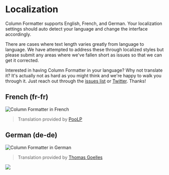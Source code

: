# Localization

Column Formatter supports English, French, and German. Your localization settings should auto detect your language and change the interface accordingly.

There are cases where text length varies greatly from language to language. We have attempted to address these through localized styles but please submit any areas where we've fallen short as issues so that we can get it corrected.

Interested in having Column Formatter in your language? Why not translate it? It's actually not as hard as you might think and we're happy to walk you through it. Just reach out through the [issues list](https://github.com/SharePoint/sp-dev-solutions/issues) or [Twitter](https://twitter.com/thechriskent). Thanks!

## French (fr-fr)

![Column Formatter in French](../assets/French.jpg)

> Translation provided by [PooLP](http://www.poolp.net/)

## German (de-de)

![Column Formatter in German](../assets/German.jpg)

> Translation provided by [Thomas Goelles](http://www.modernworkplacesolutions.rocks/)

![](https://pnptelemetry.azurewebsites.net/sp-dev-solutions/solutions/ColumnFormatter/wiki/About/Localization)
